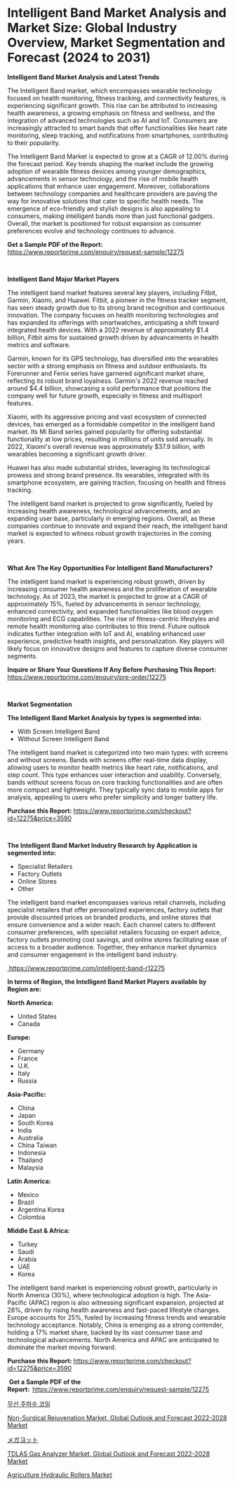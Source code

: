 <p><h1>Intelligent Band Market Analysis and Market Size: Global Industry Overview, Market Segmentation and Forecast (2024 to 2031)</h1></p><p><strong>Intelligent Band Market Analysis and Latest Trends</strong></p>
<p><p>The Intelligent Band market, which encompasses wearable technology focused on health monitoring, fitness tracking, and connectivity features, is experiencing significant growth. This rise can be attributed to increasing health awareness, a growing emphasis on fitness and wellness, and the integration of advanced technologies such as AI and IoT. Consumers are increasingly attracted to smart bands that offer functionalities like heart rate monitoring, sleep tracking, and notifications from smartphones, contributing to their popularity.</p><p>The Intelligent Band Market is expected to grow at a CAGR of 12.00% during the forecast period. Key trends shaping the market include the growing adoption of wearable fitness devices among younger demographics, advancements in sensor technology, and the rise of mobile health applications that enhance user engagement. Moreover, collaborations between technology companies and healthcare providers are paving the way for innovative solutions that cater to specific health needs. The emergence of eco-friendly and stylish designs is also appealing to consumers, making intelligent bands more than just functional gadgets. Overall, the market is positioned for robust expansion as consumer preferences evolve and technology continues to advance.</p></p>
<p><strong>Get a Sample PDF of the Report:&nbsp;</strong> <a href="https://www.reportprime.com/enquiry/request-sample/12275">https://www.reportprime.com/enquiry/request-sample/12275</a></p>
<p>&nbsp;</p>
<p><strong>Intelligent Band Major Market Players</strong></p>
<p><p>The intelligent band market features several key players, including Fitbit, Garmin, Xiaomi, and Huawei. Fitbit, a pioneer in the fitness tracker segment, has seen steady growth due to its strong brand recognition and continuous innovation. The company focuses on health monitoring technologies and has expanded its offerings with smartwatches, anticipating a shift toward integrated health devices. With a 2022 revenue of approximately $1.4 billion, Fitbit aims for sustained growth driven by advancements in health metrics and software.</p><p>Garmin, known for its GPS technology, has diversified into the wearables sector with a strong emphasis on fitness and outdoor enthusiasts. Its Forerunner and Fenix series have garnered significant market share, reflecting its robust brand loyalness. Garmin's 2022 revenue reached around $4.4 billion, showcasing a solid performance that positions the company well for future growth, especially in fitness and multisport features.</p><p>Xiaomi, with its aggressive pricing and vast ecosystem of connected devices, has emerged as a formidable competitor in the intelligent band market. Its Mi Band series gained popularity for offering substantial functionality at low prices, resulting in millions of units sold annually. In 2022, Xiaomi's overall revenue was approximately $37.9 billion, with wearables becoming a significant growth driver.</p><p>Huawei has also made substantial strides, leveraging its technological prowess and strong brand presence. Its wearables, integrated with its smartphone ecosystem, are gaining traction, focusing on health and fitness tracking.</p><p>The intelligent band market is projected to grow significantly, fueled by increasing health awareness, technological advancements, and an expanding user base, particularly in emerging regions. Overall, as these companies continue to innovate and expand their reach, the intelligent band market is expected to witness robust growth trajectories in the coming years.</p></p>
<p>&nbsp;</p>
<p><strong>What Are The Key Opportunities For Intelligent Band Manufacturers?</strong></p>
<p><p>The intelligent band market is experiencing robust growth, driven by increasing consumer health awareness and the proliferation of wearable technology. As of 2023, the market is projected to grow at a CAGR of approximately 15%, fueled by advancements in sensor technology, enhanced connectivity, and expanded functionalities like blood oxygen monitoring and ECG capabilities. The rise of fitness-centric lifestyles and remote health monitoring also contributes to this trend. Future outlook indicates further integration with IoT and AI, enabling enhanced user experience, predictive health insights, and personalization. Key players will likely focus on innovative designs and features to capture diverse consumer segments.</p></p>
<p><strong>Inquire or Share Your Questions If Any Before Purchasing This Report:</strong> <a href="https://www.reportprime.com/enquiry/pre-order/12275">https://www.reportprime.com/enquiry/pre-order/12275</a></p>
<p>&nbsp;</p>
<p><strong>Market Segmentation</strong></p>
<p><strong>The Intelligent Band Market Analysis by types is segmented into:</strong></p>
<p><ul><li>With Screen Intelligent Band</li><li>Without Screen Intelligent Band</li></ul></p>
<p><p>The intelligent band market is categorized into two main types: with screens and without screens. Bands with screens offer real-time data display, allowing users to monitor health metrics like heart rate, notifications, and step count. This type enhances user interaction and usability. Conversely, bands without screens focus on core tracking functionalities and are often more compact and lightweight. They typically sync data to mobile apps for analysis, appealing to users who prefer simplicity and longer battery life.</p></p>
<p><strong>Purchase this Report:&nbsp;</strong><a href="https://www.reportprime.com/checkout?id=12275&price=3590">https://www.reportprime.com/checkout?id=12275&price=3590</a></p>
<p>&nbsp;</p>
<p><strong>The Intelligent Band Market Industry Research by Application is segmented into:</strong></p>
<p><ul><li>Specialist Retailers</li><li>Factory Outlets</li><li>Online Stores</li><li>Other</li></ul></p>
<p><p>The intelligent band market encompasses various retail channels, including specialist retailers that offer personalized experiences, factory outlets that provide discounted prices on branded products, and online stores that ensure convenience and a wider reach. Each channel caters to different consumer preferences, with specialist retailers focusing on expert advice, factory outlets promoting cost savings, and online stores facilitating ease of access to a broader audience. Together, they enhance market dynamics and consumer engagement in the intelligent band industry.</p></p>
<p><a href="https://www.reportprime.com/intelligent-band-r12275">&nbsp;https://www.reportprime.com/intelligent-band-r12275</a></p>
<p><strong>In terms of Region, the Intelligent Band Market Players available by Region are:</strong></p>
<p>
    <p> <strong> North America: </strong>
        <ul>
            <li>United States</li>
            <li>Canada</li>
        </ul>
        </p> 
    <p> <strong> Europe: </strong>
        <ul>
            <li>Germany</li>
            <li>France</li>
            <li>U.K.</li>
            <li>Italy</li>
            <li>Russia</li>
        </ul>
        </p> 
    <p> <strong> Asia-Pacific: </strong>
        <ul>
            <li>China</li>
            <li>Japan</li>
            <li>South Korea</li>
            <li>India</li>
            <li>Australia</li>
            <li>China Taiwan</li>
            <li>Indonesia</li>
            <li>Thailand</li>
            <li>Malaysia</li>
        </ul>
        </p> 
    <p> <strong> Latin America: </strong>
        <ul>
            <li>Mexico</li>
            <li>Brazil</li>
            <li>Argentina Korea</li>
            <li>Colombia</li>
        </ul>
        </p> 
    <p> <strong> Middle East & Africa: </strong>
        <ul>
            <li>Turkey</li>
            <li>Saudi</li>
            <li>Arabia</li>
            <li>UAE</li>
            <li>Korea</li>
        </ul>
    </p>
    </p>
<p><p>The intelligent band market is experiencing robust growth, particularly in North America (30%), where technological adoption is high. The Asia-Pacific (APAC) region is also witnessing significant expansion, projected at 28%, driven by rising health awareness and fast-paced lifestyle changes. Europe accounts for 25%, fueled by increasing fitness trends and wearable technology acceptance. Notably, China is emerging as a strong contender, holding a 17% market share, backed by its vast consumer base and technological advancements. North America and APAC are anticipated to dominate the market moving forward.</p></p>
<p><strong>Purchase this Report: </strong><a href="https://www.reportprime.com/checkout?id=12275&price=3590">https://www.reportprime.com/checkout?id=12275&price=3590</a></p>
<p>&nbsp;<strong>Get a Sample PDF of the Report:&nbsp;&nbsp;</strong><a href="https://www.reportprime.com/enquiry/request-sample/12275">https://www.reportprime.com/enquiry/request-sample/12275</a></p>
<p><strong></strong></p>
<p><p><a href="https://medium.com/@nettieboyle25/2024%EB%85%84%EB%B6%80%ED%84%B0-2031%EB%85%84%EA%B9%8C%EC%A7%80%EC%9D%98-%EA%B8%B0%EA%B0%84%EC%97%90-%EB%8C%80%ED%95%9C-%EA%B8%80%EB%A1%9C%EB%B2%8C-%EB%9D%BC%EB%94%94%EC%98%A4-%EC%A3%BC%ED%8C%8C%EC%88%98-%EC%BD%94%EC%9D%BC-%EC%8B%9C%EC%9E%A5-%EB%B6%80%EB%AC%B8%EC%9D%98-%EC%8B%9C%EC%9E%A5-%EC%97%AD%ED%95%99-%EB%B0%8F-%EB%AF%B8%EB%9E%98-%ED%8A%B8%EB%A0%8C%EB%93%9C-f3e420abd442">무선 주파수 코일</a></p><p><a href="https://www.linkedin.com/pulse/non-surgical-rejuvenation-market-global-outlook-forecast-awxde?trackingId=s6tRyaJxQeu%2FJI8mMX7ugA%3D%3D">Non-Surgical Rejuvenation Market, Global Outlook and Forecast 2022-2028 Market</a></p><p><a href="https://medium.com/@kw8enloe/%E5%9C%B0%E5%9F%9F%E3%81%8A%E3%82%88%E3%81%B3%E5%9B%BD%E9%9A%9B%E7%9A%84%E3%81%AA%E5%8B%95%E5%90%91%E3%81%8C-%E3%83%A1%E3%82%AC%E3%83%A8%E3%83%83%E3%83%88%E5%B8%82%E5%A0%B4%E3%81%AB%E3%81%A9%E3%81%AE%E3%82%88%E3%81%86%E3%81%AB%E5%BD%B1%E9%9F%BF%E3%82%92%E4%B8%8E%E3%81%88%E3%81%A6%E3%81%84%E3%82%8B%E3%81%8B-2024-2031%E5%B9%B4-bacdee2699ed">メガヨット</a></p><p><a href="https://www.linkedin.com/pulse/tdlas-gas-analyzer-market-global-outlook-forecast-2022-2028-trends-yq7me?trackingId=FnjNfBjLTPGCkYS2NHYUkA%3D%3D">TDLAS Gas Analyzer Market, Global Outlook and Forecast 2022-2028 Market</a></p><p><a href="https://issuu.com/reportprime-2/docs/agriculture-hydraulic-rollers-marke_308a20dc8f7519">Agriculture Hydraulic Rollers Market</a></p></p>
